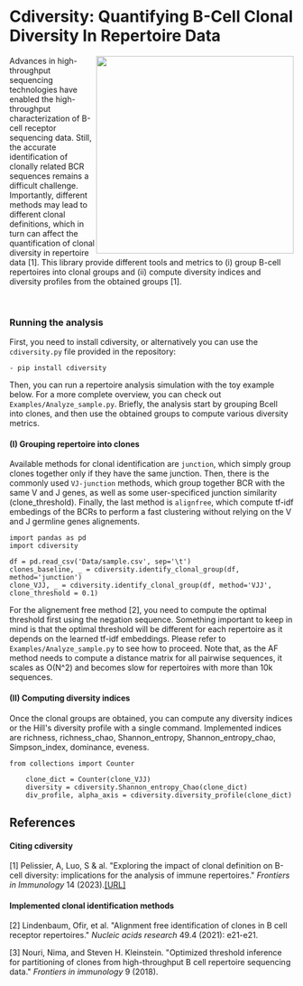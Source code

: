 # Cdiversity: Quantifying B-Cell Clonal Diversity In Repertoire Data

<img align="right" src="https://raw.githubusercontent.com/Aurelien-Pelissier/cdiversity/master/Images/dprofile.png" width=350>
Advances in high-throughput sequencing technologies have enabled the high-throughput characterization of B-cell receptor sequencing data. Still, the accurate identification of clonally related BCR sequences remains a difficult challenge. Importantly, different methods may lead to different clonal definitions, which in turn can affect the quantification of clonal diversity in repertoire data [1]. This library provide different tools and metrics to (i) group B-cell repertoires into clonal groups and (ii) compute diversity indices and diversity profiles from the obtained groups [1].

&nbsp;



        
        
### Running the analysis

First, you need to install cdiversity, or alternatively you can use the `cdiversity.py` file provided in the repository:

	- pip install cdiversity
	
	
Then, you can run a repertoire analysis simulation with the toy example below. For a more complete overview, you can check out `Examples/Analyze_sample.py`.
Briefly, the analysis start by grouping Bcell into clones, and then use the obtained groups to compute various diversity metrics.

#### (I) Grouping repertoire into clones

Available methods for clonal identification are `junction`, which simply group clones together only if they have the same junction. Then, there is the commonly used `VJ-junction` methods, which group together BCR with the same V and J genes, as well as some user-specificed junction similarity (clone_threshold). Finally, the last method is `alignfree`, which compute tf-idf embedings of the BCRs to perform a fast clustering without relying on the V and J germline genes alignements.

	import pandas as pd
	import cdiversity

	df = pd.read_csv('Data/sample.csv', sep='\t') 
	clones_baseline, _ = cdiversity.identify_clonal_group(df, method='junction')
	clone_VJJ, _ = cdiversity.identify_clonal_group(df, method='VJJ', clone_threshold = 0.1)
	
For the alignement free method [2], you need to compute the optimal threshold first using the negation sequence. Something important to keep in mind is that the optimal threshold will be different for each repertoire as it depends on the learned tf-idf embeddings. Please refer to `Examples/Analyze_sample.py` to see how to proceed. Note that, as the AF method needs to compute a distance matrix for all pairwise sequences, it scales as O(N^2) and becomes slow for repertoires with more than 10k sequences.
	


#### (II) Computing diversity indices
Once the clonal groups are obtained, you can compute any diversity indices or the Hill's diversity profile with a single command.
Implemented indices are richness, richness_chao, Shannon_entropy, Shannon_entropy_chao, Simpson_index, dominance, eveness.

	from collections import Counter
	
    	clone_dict = Counter(clone_VJJ)
    	diversity = cdiversity.Shannon_entropy_Chao(clone_dict)
    	div_profile, alpha_axis = cdiversity.diversity_profile(clone_dict)
	
	
<!-- #### (III) Computing Chao diversity indices
Incomplete sample information -> Show acumulation curve, show diversity indices and Chao diversity profile
Link to new reference
Add some plots and show the chao indices, explain that it's only integers -->



## References
#### Citing cdiversity

[1] Pelissier, A, Luo, S & al. "Exploring the impact of clonal definition on B-cell diversity: implications for the analysis of immune repertoires." *Frontiers in Immunology* 14 (2023).[[URL]](https://www.frontiersin.org/articles/10.3389/fimmu.2023.1123968/full)

<!--[2] Pelissier, A et Rodriguez, M "Understanding the Germinal Center Reaction Through Clonal Diversity Indices" (in preparation)-->

#### Implemented clonal identification methods

[2] Lindenbaum, Ofir, et al. "Alignment free identification of clones in B cell receptor repertoires." *Nucleic acids research* 49.4 (2021): e21-e21.

[3] Nouri, Nima, and Steven H. Kleinstein. "Optimized threshold inference for partitioning of clones from high-throughput B cell repertoire sequencing data." *Frontiers in immunology* 9 (2018).
